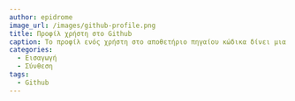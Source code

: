```yaml
---
author: epidrome
image_url: /images/github-profile.png
title: Προφίλ χρήστη στο Github 
caption: Το προφίλ ενός χρήστη στο αποθετήριο πηγαίου κώδικα δίνει μια εποπτική εικόνα της ποιότητας και της ποσότητας της συνεισφοράς του σε συνεργατικά έργα, και μπορεί να αποτελέσει μοντέλο για τη βελτίωση της πιστοποίησης που δίνουν τα μαθήματα και οι σχολές.
categories:
  - Εισαγωγή
  - Σύνθεση
tags:
  - Github
---
```

